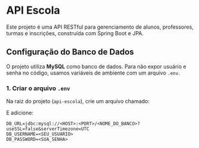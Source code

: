 # API Escola

Este projeto é uma API RESTful para gerenciamento de alunos, professores, turmas e inscrições, construída com Spring Boot e JPA.

## Configuração do Banco de Dados

O projeto utiliza **MySQL** como banco de dados. Para não expor usuário e senha no código, usamos variáveis de ambiente com um arquivo `.env`.

### 1. Criar o arquivo `.env`

Na raiz do projeto (`api-escola`), crie um arquivo chamado:

E adicione:

```env
DB_URL=jdbc:mysql://<HOST>:<PORT>/<NOME_DO_BANCO>?useSSL=false&serverTimezone=UTC
DB_USERNAME=<SEU_USUARIO>
DB_PASSWORD=<SUA_SENHA>

```